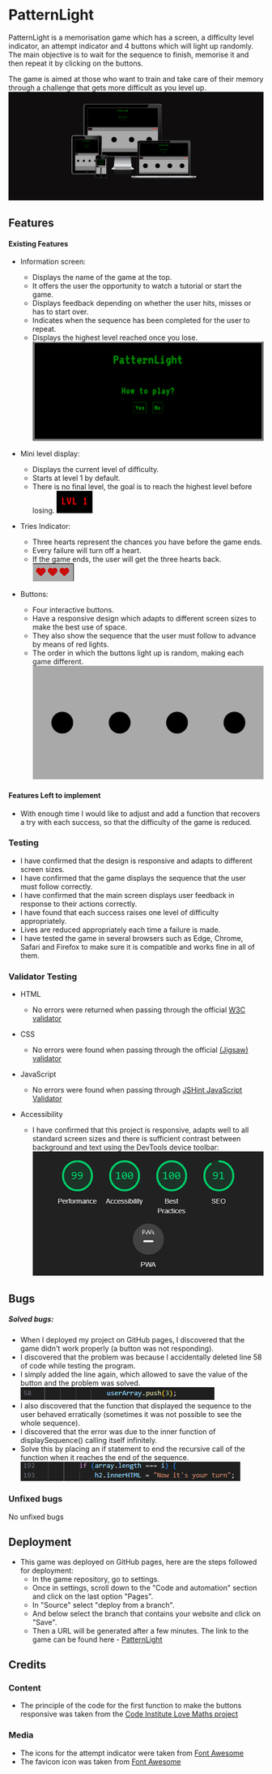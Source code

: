 # PatternLight
PatternLight is a memorisation game which has a screen, a difficulty level indicator, an attempt indicator and 4 buttons which will light up randomly. The main objective is to wait for the sequence to finish, memorise it and then repeat it by clicking on the buttons.

The game is aimed at those who want to train and take care of their memory through a challenge that gets more difficult as you level up.
![PatternLight in different screen sizes](assets/images/PatternLight%20in%20different%20screen%20sizes.png)

## Features
#### Existing Features
- Information screen:
    - Displays the name of the game at the top.
    - It offers the user the opportunity to watch a tutorial or start the game.
    - Displays feedback depending on whether the user hits, misses or has to start over.
    - Indicates when the sequence has been completed for the user to repeat.
    - Displays the highest level reached once you lose.
    ![Information screen](assets/images/Main%20screen%202.png)

- Mini level display:
    - Displays the current level of difficulty.
    - Starts at level 1 by default.
    - There is no final level, the goal is to reach the highest level before losing.
    ![Mini level display](assets/images/Mini%20level%20display.png)

- Tries Indicator:
    - Three hearts represent the chances you have before the game ends.
    - Every failure will turn off a heart.
    - If the game ends, the user will get the three hearts back.
    ![Tries](assets/images/t.png)


- Buttons: 
    - Four interactive buttons.
    - Have a responsive design which adapts to different screen sizes to make the best use of space. 
    - They also show the sequence that the user must follow to advance by means of red lights.
    - The order in which the buttons light up is random, making each game different.
    ![buttons](assets/images/b.png)
#### Features Left to implement
- With enough time I would like to adjust and add a function that recovers a try with each success, so that the difficulty of the game is reduced.
### Testing
- I have confirmed that the design is responsive and adapts to different screen sizes.
- I have confirmed that the game displays the sequence that the user must follow correctly.
- I have confirmed that the main screen displays user feedback in response to their actions correctly.
- I have found that each success raises one level of difficulty appropriately. 
- Lives are reduced appropriately each time a failure is made.
- I have tested the game in several browsers such as Edge, Chrome, Safari and Firefox to make sure it is compatible and works fine in all of them.

### Validator Testing
- HTML
    - No errors were returned when passing through the official [W3C validator](https://validator.w3.org/nu/?doc=https%3A%2F%2Flsverry.github.io%2FPattern-Light%2F)

- CSS
    - No errors were found when passing through the official [(Jigsaw) validator](https://jigsaw.w3.org/css-validator/validator?uri=https%3A%2F%2Flsverry.github.io%2FPattern-Light%2F&profile=css3svg&usermedium=all&warning=1&vextwarning=&lang=en)

- JavaScript
    - No errors were found when passing through [JSHint JavaScript Validator](https://jshint.com/)

- Accessibility
    - I have confirmed that this project is responsive, adapts well to all standard screen sizes and there is sufficient contrast between background and text using the DevTools device toolbar: 
    ![LightHouse Test](assets/images/Lighthouse.png)


## Bugs
##### Solved bugs:
- When I deployed my project on GitHub pages, I discovered that the game didn't work properly (a button was not responding).
- I discovered that the problem was because I accidentally deleted line 58 of code while testing the program.
- I simply added the line again, which allowed to save the value of the button and the problem was solved.
![Line 58](assets/images/Line%2058.png)
- I also discovered that the function that displayed the sequence to the user behaved erratically (sometimes it was not possible to see the whole sequence).
- I discovered that the error was due to the inner function of displaySequence() calling itself infinitely.
- Solve this by placing an if statement to end the recursive call of the function when it reaches the end of the sequence.
![if statement](assets/images/if%20statement%20.png)

### Unfixed bugs
No unfixed bugs

## Deployment
- This game was deployed on GitHub pages, here are the steps followed for deployment:
    - In the game repository, go to settings.
    - Once in settings, scroll down to the "Code and automation" section and click on the last option "Pages".
    - In "Source" select "deploy from a branch".
    - And below select the branch that contains your website and click on "Save".
    - Then a URL will be generated after a few minutes.
    The link to the game can be found here - [PatternLight](https://lsverry.github.io/Pattern-Light/)

## Credits

### Content
- The principle of the code for the first function to make the buttons responsive was taken from the [Code Institute Love Maths project](https://github.com/Code-Institute-Org/love-maths)

### Media
- The icons for the attempt indicator were taken from [Font Awesome](https://fontawesome.com/)
- The favicon icon was taken from [Font Awesome](https://fontawesome.com/)